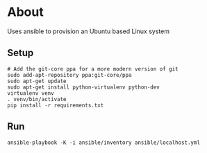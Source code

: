 # About

Uses ansible to provision an Ubuntu based Linux system

## Setup

    # Add the git-core ppa for a more modern version of git
    sudo add-apt-repository ppa:git-core/ppa
    sudo apt-get update
    sudo apt-get install python-virtualenv python-dev
    virtualenv venv
    . venv/bin/activate
    pip install -r requirements.txt

## Run

    ansible-playbook -K -i ansible/inventory ansible/localhost.yml
